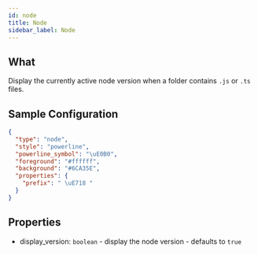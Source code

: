 ```yaml
---
id: node
title: Node
sidebar_label: Node
---
```


## What

Display the currently active node version when a folder contains `.js` or `.ts` files.

## Sample Configuration

```json
{
  "type": "node",
  "style": "powerline",
  "powerline_symbol": "\uE0B0",
  "foreground": "#ffffff",
  "background": "#6CA35E",
  "properties": {
    "prefix": " \uE718 "
  }
}
```

## Properties

- display_version: `boolean` - display the node version - defaults to `true`
